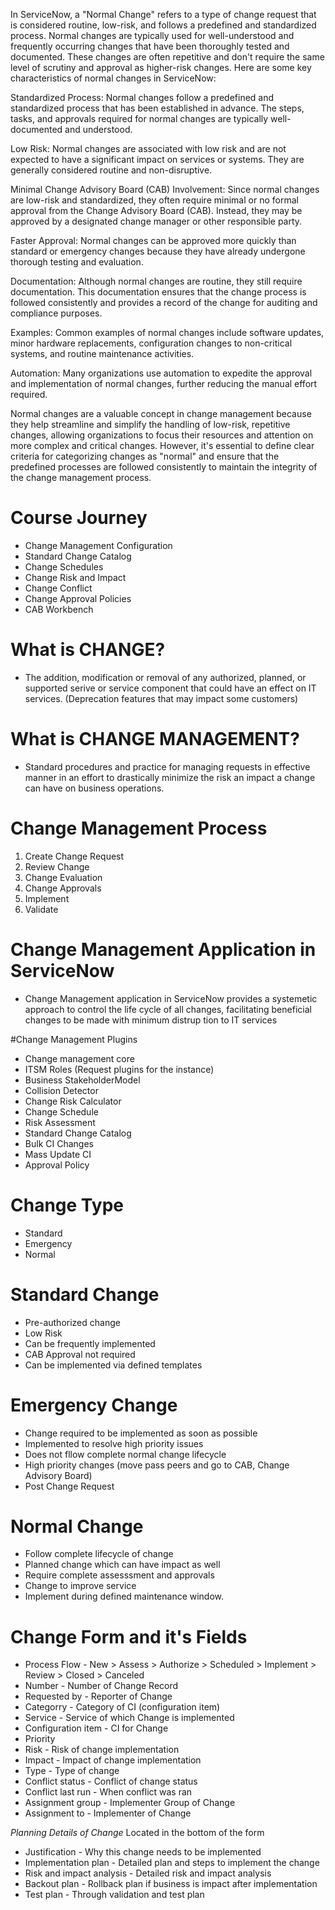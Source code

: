In ServiceNow, a "Normal Change" refers to a type of change request that is considered routine, low-risk, and follows a predefined and standardized process. Normal changes are typically used for well-understood and frequently occurring changes that have been thoroughly tested and documented. These changes are often repetitive and don't require the same level of scrutiny and approval as higher-risk changes. Here are some key characteristics of normal changes in ServiceNow:

Standardized Process: Normal changes follow a predefined and standardized process that has been established in advance. The steps, tasks, and approvals required for normal changes are typically well-documented and understood.

Low Risk: Normal changes are associated with low risk and are not expected to have a significant impact on services or systems. They are generally considered routine and non-disruptive.

Minimal Change Advisory Board (CAB) Involvement: Since normal changes are low-risk and standardized, they often require minimal or no formal approval from the Change Advisory Board (CAB). Instead, they may be approved by a designated change manager or other responsible party.

Faster Approval: Normal changes can be approved more quickly than standard or emergency changes because they have already undergone thorough testing and evaluation.

Documentation: Although normal changes are routine, they still require documentation. This documentation ensures that the change process is followed consistently and provides a record of the change for auditing and compliance purposes.

Examples: Common examples of normal changes include software updates, minor hardware replacements, configuration changes to non-critical systems, and routine maintenance activities.

Automation: Many organizations use automation to expedite the approval and implementation of normal changes, further reducing the manual effort required.

Normal changes are a valuable concept in change management because they help streamline and simplify the handling of low-risk, repetitive changes, allowing organizations to focus their resources and attention on more complex and critical changes. However, it's essential to define clear criteria for categorizing changes as "normal" and ensure that the predefined processes are followed consistently to maintain the integrity of the change management process.

# Course Journey
- Change Management Configuration
- Standard Change Catalog
- Change Schedules
- Change Risk and Impact
- Change Conflict
- Change Approval Policies
- CAB Workbench

# What is CHANGE?
- The addition, modification or removal of any authorized, planned, or supported serive or service component that could have an effect on IT services. (Deprecation features that may impact some customers)

# What is CHANGE MANAGEMENT?
- Standard procedures and practice for managing requests in effective manner in an effort to drastically minimize the risk an impact a change can have on business operations. 

# Change Management Process
1. Create Change Request
2. Review Change
3. Change Evaluation
4. Change Approvals
5. Implement
6. Validate

# Change Management Application in ServiceNow
- Change Management application in ServiceNow provides a systemetic approach to control the life cycle of all changes, facilitating beneficial changes to be made with minimum distrup tion to IT services

#Change Management Plugins
- Change management core
- ITSM Roles (Request plugins for the instance)
- Business StakeholderModel
- Collision Detector
- Change Risk Calculator
- Change Schedule
- Risk Assessment
- Standard Change Catalog
- Bulk CI Changes
- Mass Update CI
- Approval Policy

# Change Type
- Standard
- Emergency
- Normal

# Standard Change
- Pre-authorized change
- Low Risk
- Can be frequently implemented
- CAB Approval not required
- Can be implemented via defined templates

# Emergency Change
- Change required to be implemented as soon as possible
- Implemented to resolve high priority issues
- Does not fllow complete normal change lifecycle
- High priority changes (move pass peers and go to CAB, Change Advisory Board)
- Post Change Request

# Normal Change
- Follow complete lifecycle of change
- Planned change which can have impact as well
- Require complete assesssment and approvals
- Change to improve service
- Implement during defined maintenance window. 

# Change Form and it's Fields
- Process Flow - New > Assess > Authorize > Scheduled > Implement > Review > Closed > Canceled
- Number - Number of Change Record
- Requested by - Reporter of Change
- Categorry - Category of CI (configuration item)
- Service - Service of which Change is implemented
- Configuration item - CI for Change
- Priority
- Risk - Risk of change implementation
- Impact - Impact of change implementation
- Type - Type of change
- Conflict status - Conflict of change status
- Conflict last run - When conflict was ran
- Assignment group - Implementer Group of Change
- Assignment to - Implementer of Change

*Planning Details of Change* Located in the bottom of the form 
- Justification - Why this change needs to be implemented
- Implementation plan - Detailed plan and steps to implement the change
- Risk and impact analysis - Detailed risk and impact analysis
- Backout plan - Rollback plan if business is impact after implementation
- Test plan - Through validation and test plan
